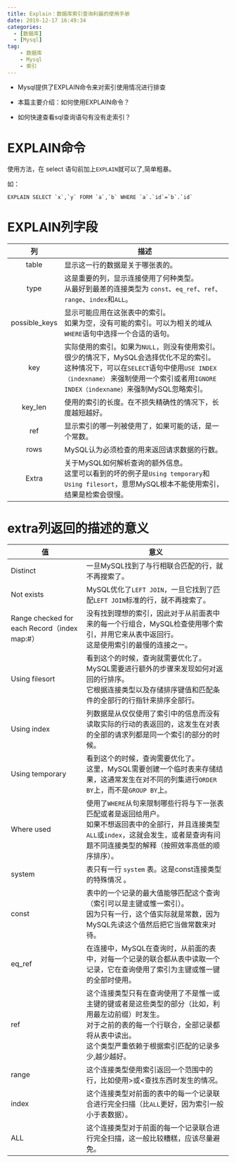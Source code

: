 ```yaml
---
title: Explain：数据库索引查询利器的使用手册
date: 2019-12-17 16:49:34
categories:
  - [数据库]
  - [Mysql]
tag:
    - 数据库
    - Mysql
    - 索引
---
```


- Mysql提供了EXPLAIN命令来对索引使用情况进行排查

- 本篇主要介绍：如何使用EXPLAIN命令？

- 如何快速查看sql查询语句有没有走索引？

<!-- more -->

# EXPLAIN命令

使用方法，在 select 语句前加上`EXPLAIN`就可以了,简单粗暴。

如：
```
EXPLAIN SELECT `x`,`y` FORM `a`,`b` WHERE `a`.`id`=`b`.`id`
```

# EXPLAIN列字段

| 列 | 描述 |
| :----: | ------ |
| table | 显示这一行的数据是关于哪张表的。 |
| type | 这是重要的列，显示连接使用了何种类型。<br/>从最好到最差的连接类型为 `const`、`eq_ref`、`ref`、`range`、`index`和`ALL`。 |
| possible_keys | 显示可能应用在这张表中的索引。<br/>如果为空，没有可能的索引。可以为相关的域从`WHERE`语句中选择一个合适的语句。 |
| key | 实际使用的索引。如果为`NULL`，则没有使用索引。很少的情况下，MySQL会选择优化不足的索引。<br/>这种情况下，可以在`SELECT`语句中使用`USE INDEX（indexname）` 来强制使用一个索引或者用`IGNORE INDEX（indexname）`来强制MySQL忽略索引。 |
| key_len | 使用的索引的长度。在不损失精确性的情况下，长度越短越好。 |
| ref | 显示索引的哪一列被使用了，如果可能的话，是一个常数。 |
| rows | MySQL认为必须检查的用来返回请求数据的行数。 |
| Extra | 关于MySQL如何解析查询的额外信息。<br/>这里可以看到的坏的例子是`Using temporary`和`Using filesort`，意思MySQL根本不能使用索引，结果是检索会很慢。 |

# extra列返回的描述的意义


| 值                                           | 意义                                                         |
| -------------------------------------------- | ------------------------------------------------------------ |
| Distinct                                     | 一旦MySQL找到了与行相联合匹配的行，就不再搜索了。            |
| Not exists                                   | MySQL优化了`LEFT JOIN`，一旦它找到了匹配`LEFT JOIN`标准的行，就不再搜索了。 |
| Range checked for each Record（index map:#） | 没有找到理想的索引，因此对于从前面表中来的每一个行组合，MySQL检查使用哪个索引，并用它来从表中返回行。<br/>这是使用索引的最慢的连接之一。 |
| Using filesort                               | 看到这个的时候，查询就需要优化了。<br/>MySQL需要进行额外的步骤来发现如何对返回的行排序。<br/>它根据连接类型以及存储排序键值和匹配条件的全部行的行指针来排序全部行。 |
| Using index                                  | 列数据是从仅仅使用了索引中的信息而没有读取实际的行动的表返回的，这发生在对表的全部的请求列都是同一个索引的部分的时候。 |
| Using temporary                              | 看到这个的时候，查询需要优化了。<br/>这里，MySQL需要创建一个临时表来存储结果，这通常发生在对不同的列集进行`ORDER BY`上，而不是`GROUP BY`上。 |
| Where used                                   | 使用了`WHERE`从句来限制哪些行将与下一张表匹配或者是返回给用户。<br/>如果不想返回表中的全部行，并且连接类型`ALL`或`index`，这就会发生，或者是查询有问题不同连接类型的解释（按照效率高低的顺序排序）。 |
| system                                       | 表只有一行 `system` 表。这是const连接类型的特殊情况 。       |
| const                                        | 表中的一个记录的最大值能够匹配这个查询（索引可以是主键或惟一索引）。<br/>因为只有一行，这个值实际就是常数，因为MySQL先读这个值然后把它当做常数来对待。 |
| eq_ref                                       | 在连接中，MySQL在查询时，从前面的表中，对每一个记录的联合都从表中读取一个记录，它在查询使用了索引为主键或惟一键的全部时使用。 |
| ref                                          | 这个连接类型只有在查询使用了不是惟一或主键的键或者是这些类型的部分（比如，利用最左边前缀）时发生。<br/>对于之前的表的每一个行联合，全部记录都将从表中读出。<br/>这个类型严重依赖于根据索引匹配的记录多少,越少越好。 |
| range                                        | 这个连接类型使用索引返回一个范围中的行，比如使用>或<查找东西时发生的情况。 |
| index                                        | 这个连接类型对前面的表中的每一个记录联合进行完全扫描（比`ALL`更好，因为索引一般小于表数据）。 |
| ALL                                          | 这个连接类型对于前面的每一个记录联合进行完全扫描，这一般比较糟糕，应该尽量避免。 |

